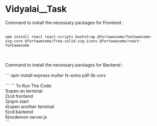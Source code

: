 # Vidyalai__Task
Command to install the necessary packages for Frontend :<br/>
<br/>
```
npm install react react-scripts bootstrap @fortawesome/fontawesome-svg-core @fortawesome/free-solid-svg-icons @fortawesome/react-fontawesome
``` 
<br/>
<br/>
Command to install the necessary packages for Backend :<br/>
<br/>
```
npm install express multer fs-extra pdf-lib cors

<br/>
<br/>
```
```
To Run The Code:<br />
1)open an terminal<br />
2)cd frontend<br />
3)npm start<br />
4)open another terminal<br />
5)cd backend<br />
6)nodemon server.js<br />
```
